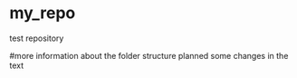 # my_repo
test repository


#more information about the folder structure planned
some changes in the text
